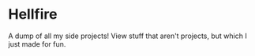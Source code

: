 # Hellfire
A dump of all my side projects! View stuff that aren't projects, but which I just made for fun.
